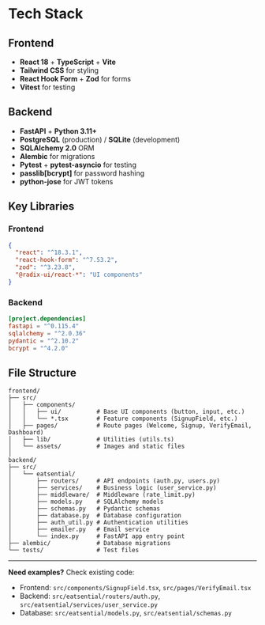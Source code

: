 # Tech Stack

## Frontend

- **React 18** + **TypeScript** + **Vite**
- **Tailwind CSS** for styling
- **React Hook Form** + **Zod** for forms
- **Vitest** for testing

## Backend

- **FastAPI** + **Python 3.11+**
- **PostgreSQL** (production) / **SQLite** (development)
- **SQLAlchemy 2.0** ORM
- **Alembic** for migrations
- **Pytest** + **pytest-asyncio** for testing
- **passlib[bcrypt]** for password hashing
- **python-jose** for JWT tokens

## Key Libraries

### Frontend

```json
{
  "react": "^18.3.1",
  "react-hook-form": "^7.53.2",
  "zod": "^3.23.8",
  "@radix-ui/react-*": "UI components"
}
```

### Backend

```toml
[project.dependencies]
fastapi = "^0.115.4"
sqlalchemy = "^2.0.36"
pydantic = "^2.10.2"
bcrypt = "^4.2.0"
```

## File Structure

```
frontend/
├── src/
│   ├── components/
│   │   ├── ui/          # Base UI components (button, input, etc.)
│   │   └── *.tsx        # Feature components (SignupField, etc.)
│   ├── pages/           # Route pages (Welcome, Signup, VerifyEmail, Dashboard)
│   ├── lib/             # Utilities (utils.ts)
│   └── assets/          # Images and static files
│
backend/
├── src/
│   └── eatsential/
│       ├── routers/     # API endpoints (auth.py, users.py)
│       ├── services/    # Business logic (user_service.py)
│       ├── middleware/  # Middleware (rate_limit.py)
│       ├── models.py    # SQLAlchemy models
│       ├── schemas.py   # Pydantic schemas
│       ├── database.py  # Database configuration
│       ├── auth_util.py # Authentication utilities
│       ├── emailer.py   # Email service
│       └── index.py     # FastAPI app entry point
├── alembic/             # Database migrations
└── tests/               # Test files
```

---

**Need examples?** Check existing code:

- Frontend: `src/components/SignupField.tsx`, `src/pages/VerifyEmail.tsx`
- Backend: `src/eatsential/routers/auth.py`, `src/eatsential/services/user_service.py`
- Database: `src/eatsential/models.py`, `src/eatsential/schemas.py`
